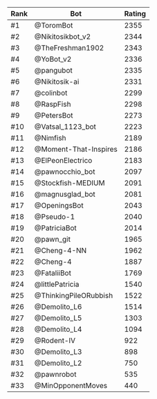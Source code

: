 Rank|Bot|Rating
---|---|---
#1|@ToromBot|2355
#2|@Nikitosikbot_v2|2344
#3|@TheFreshman1902|2343
#4|@YoBot_v2|2336
#5|@pangubot|2335
#6|@Nikitosik-ai|2331
#7|@colinbot|2299
#8|@RaspFish|2298
#9|@PetersBot|2273
#10|@Vatsal_1123_bot|2223
#11|@Nimfish|2189
#12|@Moment-That-Inspires|2186
#13|@ElPeonElectrico|2183
#14|@pawnocchio_bot|2097
#15|@Stockfish-MEDIUM|2091
#16|@magnusglad_bot|2081
#17|@OpeningsBot|2043
#18|@Pseudo-1|2040
#19|@PatriciaBot|2014
#20|@pawn_git|1965
#21|@Cheng-4-NN|1962
#22|@Cheng-4|1887
#23|@FataliiBot|1769
#24|@littlePatricia|1540
#25|@ThinkingPileORubbish|1522
#26|@Demolito_L6|1514
#27|@Demolito_L5|1303
#28|@Demolito_L4|1094
#29|@Rodent-IV|922
#30|@Demolito_L3|898
#31|@Demolito_L2|750
#32|@pawnrobot|535
#33|@MinOpponentMoves|440
